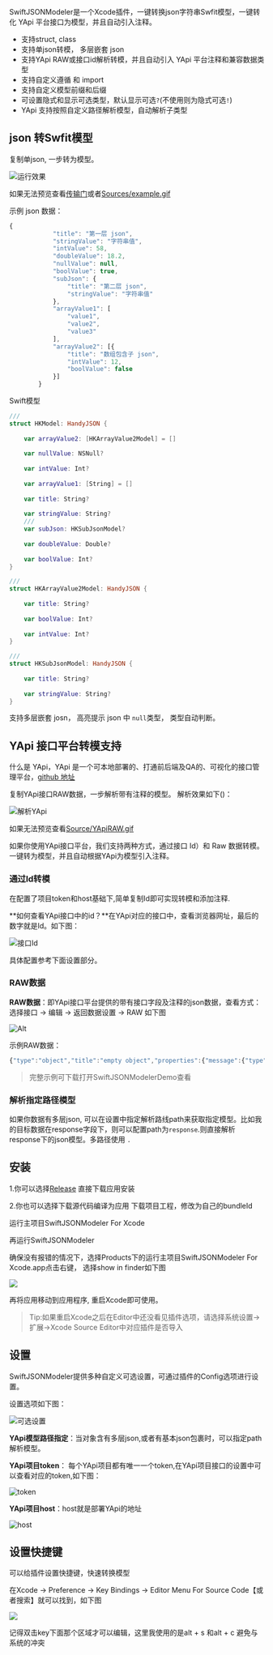 SwiftJSONModeler是一个Xcode插件，一键转换json字符串Swfit模型，一键转化 YApi 平台接口为模型，并且自动引入注释。
* 支持struct, class 
* 支持单json转模， 多层嵌套 json
* 支持YApi RAW或接口id解析转模，并且自动引入 YApi 平台注释和兼容数据类型
* 支持自定义遵循 和 import
* 支持自定义模型前缀和后缀
* 可设置隐式和显示可选类型，默认显示可选`?`(不使用则为隐式可选`!`)
* YApi 支持按照自定义路径解析模型，自动解析子类型


## json 转Swfit模型

复制单json, 一步转为模型。

![运行效果](./Sources/example.gif)


如果无法预览查看[传输门](https://github.com/yumengqing/SwiftJSONModeler/blob/master/Sources/example.gif)或者[Sources/example.gif](./Sources/example.gif)

示例 json 数据：
```javaScript
{
            "title": "第一层 json",
            "stringValue": "字符串值",
            "intValue": 58,
            "doubleValue": 18.2,
            "nullValue": null,
            "boolValue": true,
            "subJson": {
                "title": "第二层 json",
                "stringValue": "字符串值"
            },
            "arrayValue1": [
                "value1",
                "value2",
                "value3"
            ],
            "arrayValue2": [{
                "title": "数组包含子 json",
                "intValue": 12,
                "boolValue": false
            }]
        }
```
Swift模型
```swift
///
struct HKModel: HandyJSON {
    
    var arrayValue2: [HKArrayValue2Model] = []
    
    var nullValue: NSNull?
    
    var intValue: Int?
    
    var arrayValue1: [String] = []
    
    var title: String?
    
    var stringValue: String?
    ///
    var subJson: HKSubJsonModel?
    
    var doubleValue: Double?
    
    var boolValue: Int?
}

///
struct HKArrayValue2Model: HandyJSON {
    
    var title: String?
    
    var boolValue: Int?
    
    var intValue: Int?
}

///
struct HKSubJsonModel: HandyJSON {
    
    var title: String?
    
    var stringValue: String?
}

```
支持多层嵌套 josn， 高亮提示 json 中 `null`类型， 类型自动判断。

## YApi 接口平台转模支持

什么是 YApi，YApi 是一个可本地部署的、打通前后端及QA的、可视化的接口管理平台，[github 地址](https://github.com/YMFE/yapi)

复制YApi接口RAW数据，一步解析带有注释的模型。
解析效果如下()：

![解析YApi](./Sources/YApiRAW.gif)

如果无法预览查看[Source/YApiRAW.gif](./Sources/YApiRAW.gif)

如果你使用YApi接口平台，我们支持两种方式，通过接口 Id）和 Raw 数据转模。一键转为模型，并且自动根据YApi为模型引入注释。

### 通过Id转模

在配置了项目token和host基础下,简单复制Id即可实现转模和添加注释.

**如何查看YApi接口中的id？**在YApi对应的接口中，查看浏览器网址，最后的数字就是Id。如下图：

![接口Id](./Sources/yapiHostId.png)

具体配置参考下面设置部分。

### RAW数据

**RAW数据**：即YApi接口平台提供的带有接口字段及注释的json数据，查看方式：选择接口 -> 编辑 -> 返回数据设置 -> RAW 如下图

![Alt](./Sources/YApiRAWData.png)

示例RAW数据：

```javascript
{"type":"object","title":"empty object","properties":{"message":{"type":"string"},"code":{"type":"string"},"response":{"type":"object","properties":{"teachers":{"type":"array","items":{"type":"object","properties":{"name":{"type":"string","mock":{"mock":"Mrs Yang"},"description":"名字"},"subject":{"type":"string","mock":{"mock":"语文"},"description":"科目"},"phone":{"type":"string","mock":{"mock":"13459923098"},"description":"联系电话"}},"required":["name","subject","phone"]},"description":"老师"},"name":{"type":"string","description":"姓名"},"age":{"type":"integer","mock":{"mock":"18"},"description":"年龄"},"score":{"type":"number","mock":{"mock":"89.8"},"description":"综合成绩"},"likes":{"type":"array","items":{"type":"string","mock":{"mock":"英雄联盟"}},"description":"爱好"},"emergercyContact":{"type":"object","properties":{"name":{"type":"string"},"phone":{"type":"string","description":"联系电话"},"address":{"type":"string","description":"联系地址","mock":{"mock":"xx街道xx栋xx单元"}}},"description":"紧急联系人","required":["name","phone","address"]},"isBoy":{"type":"boolean","description":"是否为男孩"}},"required":["teachers","name","age","score","likes","emergercyContact","isBoy"]}},"required":["message","code","response"]}
```

> 完整示例可下载打开SwiftJSONModelerDemo查看

### 解析指定路径模型

如果你数据有多层json, 可以在设置中指定解析路线path来获取指定模型。比如我的目标数据在response字段下，则可以配置path为`response`.则直接解析response下的json模型。多路径使用 `.`


## 安装
1.你可以选择[Release](https://github.com/yumengqing/SwiftJSONModeler/releases) 直接下载应用安装

2.你也可以选择下载源代码编译为应用
下载项目工程，修改为自己的bundleId

运行主项目SwiftJSONModeler For Xcode

再运行SwiftJSONModeler

确保没有报错的情况下，选择Products下的运行主项目SwiftJSONModeler For Xcode.app点击右键， 选择show in finder如下图

![](./Sources/showfinder.png)

再将应用移动到应用程序, 重启Xcode即可使用。

> Tip:如果重启Xcode之后在Editor中还没看见插件选项，请选择系统设置-> 扩展->Xcode Source Editor中对应插件是否导入

## 设置
SwiftJSONModeler提供多种自定义可选设置，可通过插件的Config选项进行设置。

设置选项如下图：

![可选设置](./Sources/config.png)

**YApi模型路径指定**：当对象含有多层json,或者有基本json包裹时，可以指定path解析模型。

**YApi项目token**： 每个YApi项目都有唯一一个token,在YApi项目接口的设置中可以查看对应的token,如下图：

![token](./Sources/yapiToken.png)

**YApi项目host**：host就是部署YApi的地址

![host](./Sources/yapiHostId.png)

## 设置快捷键

可以给插件设置快捷键，快速转换模型

在Xcode -> Preference -> Key Bindings -> Editor Menu For Source Code【或者搜索】就可以找到，如下图

![](./Sources/keybinding.png)

记得双击key下面那个区域才可以编辑，这里我使用的是alt + s 和alt + c 避免与系统的冲突

